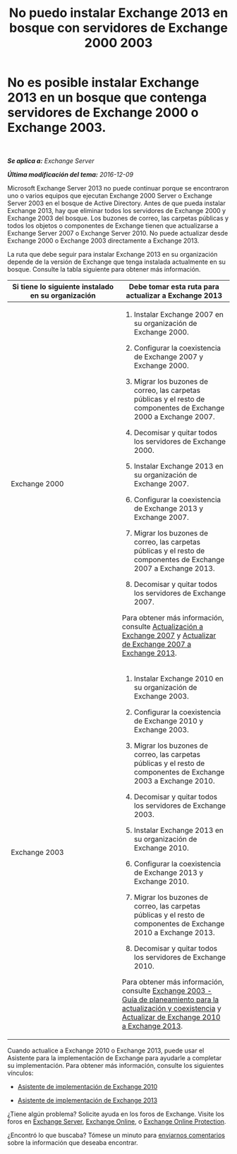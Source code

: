 ﻿---
title: 'No puedo instalar Exchange 2013 en bosque con servidores de Exchange 2000 2003'
TOCTitle: No es posible instalar Exchange 2013 en un bosque que contenga servidores de Exchange 2000 o Exchange 2003.
ms:assetid: a115b182-cbd2-4d31-aa0e-375240939301
ms:mtpsurl: https://technet.microsoft.com/es-es/library/ms.exch.setupreadiness.exchange2000or2003presentinorg(v=EXCHG.150)
ms:contentKeyID: 49116421
ms.date: 04/23/2018
mtps_version: v=EXCHG.150
ms.translationtype: HT
---

# No es posible instalar Exchange 2013 en un bosque que contenga servidores de Exchange 2000 o Exchange 2003.

 

_**Se aplica a:** Exchange Server_

_**Última modificación del tema:** 2016-12-09_

Microsoft Exchange Server 2013 no puede continuar porque se encontraron uno o varios equipos que ejecutan Exchange 2000 Server o Exchange Server 2003 en el bosque de Active Directory. Antes de que pueda instalar Exchange 2013, hay que eliminar todos los servidores de Exchange 2000 y Exchange 2003 del bosque. Los buzones de correo, las carpetas públicas y todos los objetos o componentes de Exchange tienen que actualizarse a Exchange Server 2007 o Exchange Server 2010. No puede actualizar desde Exchange 2000 o Exchange 2003 directamente a Exchange 2013.

La ruta que debe seguir para instalar Exchange 2013 en su organización depende de la versión de Exchange que tenga instalada actualmente en su bosque. Consulte la tabla siguiente para obtener más información.


<table>
<colgroup>
<col style="width: 50%" />
<col style="width: 50%" />
</colgroup>
<thead>
<tr class="header">
<th>Si tiene lo siguiente instalado en su organización</th>
<th>Debe tomar esta ruta para actualizar a Exchange 2013</th>
</tr>
</thead>
<tbody>
<tr class="odd">
<td><p>Exchange 2000</p></td>
<td><ol>
<li><p>Instalar Exchange 2007 en su organización de Exchange 2000.</p></li>
<li><p>Configurar la coexistencia de Exchange 2007 y Exchange 2000.</p></li>
<li><p>Migrar los buzones de correo, las carpetas públicas y el resto de componentes de Exchange 2000 a Exchange 2007.</p></li>
<li><p>Decomisar y quitar todos los servidores de Exchange 2000.</p></li>
<li><p>Instalar Exchange 2013 en su organización de Exchange 2007.</p></li>
<li><p>Configurar la coexistencia de Exchange 2013 y Exchange 2007.</p></li>
<li><p>Migrar los buzones de correo, las carpetas públicas y el resto de componentes de Exchange 2007 a Exchange 2013.</p></li>
<li><p>Decomisar y quitar todos los servidores de Exchange 2007.</p></li>
</ol>
<p>Para obtener más información, consulte <a href="https://go.microsoft.com/fwlink/p/?linkid=103281">Actualización a Exchange 2007</a> y <a href="upgrade-from-exchange-2007-to-exchange-2013-exchange-2013-help.md">Actualizar de Exchange 2007 a Exchange 2013</a>.</p></td>
</tr>
<tr class="even">
<td><p>Exchange 2003</p></td>
<td><ol>
<li><p>Instalar Exchange 2010 en su organización de Exchange 2003.</p></li>
<li><p>Configurar la coexistencia de Exchange 2010 y Exchange 2003.</p></li>
<li><p>Migrar los buzones de correo, las carpetas públicas y el resto de componentes de Exchange 2003 a Exchange 2010.</p></li>
<li><p>Decomisar y quitar todos los servidores de Exchange 2003.</p></li>
<li><p>Instalar Exchange 2013 en su organización de Exchange 2010.</p></li>
<li><p>Configurar la coexistencia de Exchange 2013 y Exchange 2010.</p></li>
<li><p>Migrar los buzones de correo, las carpetas públicas y el resto de componentes de Exchange 2010 a Exchange 2013.</p></li>
<li><p>Decomisar y quitar todos los servidores de Exchange 2010.</p></li>
</ol>
<p>Para obtener más información, consulte <a href="https://go.microsoft.com/fwlink/p/?linkid=268414">Exchange 2003 - Guía de planeamiento para la actualización y coexistencia</a> y <a href="upgrade-from-exchange-2010-to-exchange-2013-exchange-2013-help.md">Actualizar de Exchange 2010 a Exchange 2013</a>.</p></td>
</tr>
</tbody>
</table>


Cuando actualice a Exchange 2010 o Exchange 2013, puede usar el Asistente para la implementación de Exchange para ayudarle a completar su implementación. Para obtener más información, consulte los siguientes vínculos:

  - [Asistente de implementación de Exchange 2010](https://go.microsoft.com/fwlink/p/?linkid=171086)

  - [Asistente de implementación de Exchange 2013](https://go.microsoft.com/fwlink/p/?linkid=277105)

¿Tiene algún problema? Solicite ayuda en los foros de Exchange. Visite los foros en [Exchange Server](https://go.microsoft.com/fwlink/p/?linkid=60612), [Exchange Online](https://go.microsoft.com/fwlink/p/?linkid=267542), o [Exchange Online Protection](https://go.microsoft.com/fwlink/p/?linkid=285351).

¿Encontró lo que buscaba? Tómese un minuto para [enviarnos comentarios](mailto:exsetuphelpfeedback@microsoft.com?subject=exchange%202013%20setup%20help%20feedbac) sobre la información que deseaba encontrar.

